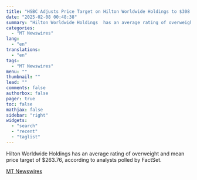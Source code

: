 ```yaml
---
title: "HSBC Adjusts Price Target on Hilton Worldwide Holdings to $308 From $296"
date: "2025-02-08 00:48:38"
summary: "Hilton Worldwide Holdings  has an average rating of overweight and mean price target of $263.76, according to analysts polled by FactSet."
categories:
  - "MT Newswires"
lang:
  - "en"
translations:
  - "en"
tags:
  - "MT Newswires"
menu: ""
thumbnail: ""
lead: ""
comments: false
authorbox: false
pager: true
toc: false
mathjax: false
sidebar: "right"
widgets:
  - "search"
  - "recent"
  - "taglist"
---
```


Hilton Worldwide Holdings has an average rating of overweight and mean price target of $263.76, according to analysts polled by FactSet.

[MT Newswires](https://www.tradingview.com/news/mtnewswires.com:20250207:A3312809:0/)
